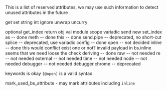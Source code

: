 

This is a list of reserved attributes, we may use such information
to detect unused attributes in the future


get
set
string
int
ignore
unwrap
uncurry

optional
get_index
return
obj
val
module
scope
variadic
send
new
set_index
as  -- done
meth -- done
this -- done
send.pipe -- deprecated, no short-cut
splice -- deprecated, use variadic
config -- done
open -- not decided
inline -- done
    this would conflict exist one or not?
    invalid payload in bs.inline
    seems that we need loose the check
deriving -- done
raw -- not needed
re -- not needed
external -- not needed
time   -- not needed
node   -- not needed
debugger -- not needed
debugger.chrome -- deprecated

keywords is okay `[@open]` is a valid syntax

mark_used_bs_attribute - 
may mark attributes including `inline`
